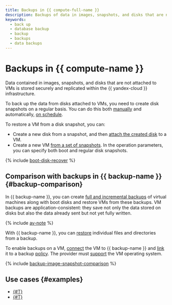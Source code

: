 ```yaml
---
title: Backups in {{ compute-full-name }}
description: Backups of data in images, snapshots, and disks that are not attached to instances are stored securely and replicated within the {{ yandex-cloud }} infrastructure. To back up the data from disks attached to an instance, create snapshots of the disks on a regular basis.
keywords:
  - back up
  - database backup
  - backup
  - backups
  - data backups
---
```


# Backups in {{ compute-name }}


Data contained in images, snapshots, and disks that are not attached to VMs is stored securely and replicated within the {{ yandex-cloud }} infrastructure.

To back up the data from disks attached to VMs, you need to create disk snapshots on a regular basis. You can do this both [manually](../operations/disk-control/create-snapshot.md) and automatically, [on schedule](snapshot-schedule.md).

To restore a VM from a disk snapshot, you can:
* Create a new disk from a snapshot, and then [attach the created disk](../operations/vm-control/vm-attach-disk.md) to a VM.
* Create a new VM [from a set of snapshots](../operations/vm-create/create-from-snapshots.md). In the operation parameters, you can specify both boot and regular disk snapshots.

{% include [boot-disk-recover](../../_includes/compute/boot-disk-recover.md) %}


## Comparison with backups in {{ backup-name }} {#backup-comparison}

In {{ backup-name }}, you can create [full and incremental backups](../../backup/concepts/backup.md#types) of virtual machines along with boot disks and restore VMs from these backups. VM backups are application-consistent: they save not only the data stored on disks but also the data already sent but not yet fully written.

{% include [av-note](../../_includes/backup/av-note.md) %}

With {{ backup-name }}, you can [restore](../../backup/operations/backup-vm/recover-file-by-file.md) individual files and directories from a backup.

To enable backups on a VM, [connect](../../backup/concepts/vm-connection.md) the VM to {{ backup-name }} and [link](../../backup/operations/policy-vm/update.md#update-vm-list) it to a backup [policy](../../backup/concepts/policy.md). The provider must [support](https://docs.cyberprotect.ru/ru-RU/CyberBackupCloud/21.06/user/#supported-operating-systems-and-environments.html) the VM operating system.

{% include [backup-image-snapshot-comparison](../../_includes/backup-image-snapshot-comparison.md) %}


## Use cases {#examples}

* [{#T}](../tutorials/hystax-backup.md)
* [{#T}](../../tutorials/archive/vm-with-backup-policy/index.md)